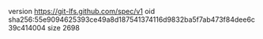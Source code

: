 version https://git-lfs.github.com/spec/v1
oid sha256:55e9094625393ce49a8d187541374116d9832ba5f7ab473f84dee6c39c414004
size 2698
